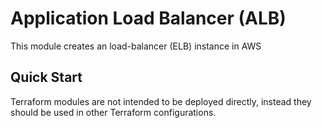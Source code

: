 # Application Load Balancer (ALB)

This module creates an load-balancer (ELB) instance in AWS

## Quick Start

Terraform modules are not intended to be deployed directly, instead they should be used in other Terraform configurations.